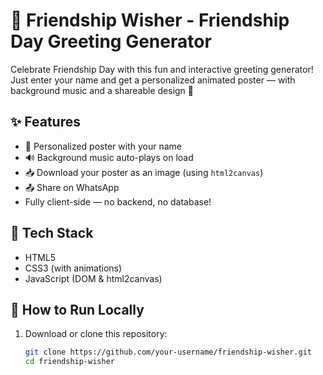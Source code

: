 # 💖 Friendship Wisher - Friendship Day Greeting Generator

Celebrate Friendship Day with this fun and interactive greeting generator!  
Just enter your name and get a personalized animated poster — with background music and a shareable design 🎁

## ✨ Features

- 🎨 Personalized poster with your name
- 🔊 Background music auto-plays on load
- 📥 Download your poster as an image (using `html2canvas`)
- 📤 Share on WhatsApp
- Fully client-side — no backend, no database!

## 🚀 Tech Stack

- HTML5
- CSS3 (with animations)
- JavaScript (DOM & html2canvas)

## 🔧 How to Run Locally

1. Download or clone this repository:
   ```bash
   git clone https://github.com/your-username/friendship-wisher.git
   cd friendship-wisher

